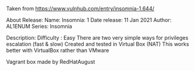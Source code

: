 Taken from https://www.vulnhub.com/entry/insomnia-1,644/ 

About Release:
    Name: Insomnia: 1
    Date release: 11 Jan 2021
    Author: AL1ENUM
    Series: Insomnia

Description:
    Difficulty : Easy
    There are two very simple ways for privileges escalation (fast & slow)
    Created and tested in Virtual Box (NAT)
    This works better with VirtualBox rather than VMware 

Vagrant box made by RedHatAugust
